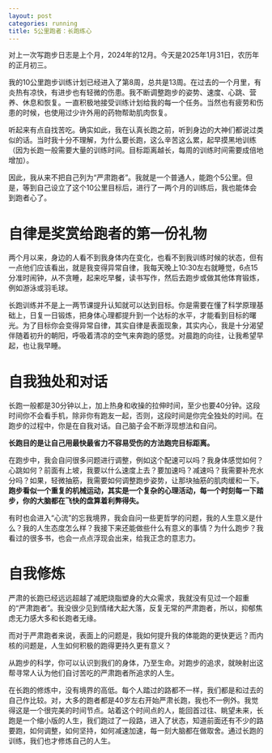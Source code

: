 ```yaml
---
layout: post
categories: running
title: 5公里跑者：长跑练心
---
```


对上一次写跑步日志是上个月，2024年的12月。今天是2025年1月31日，农历年的正月初三。

我的10公里跑步训练计划已经进入了第8周，总共是13周。在过去的一个月里，有炎热有凉快，有进步也有轻微的伤患。我不断调整跑步的姿势、速度、心跳、营养、休息和恢复。一直积极地接受训练计划给我的每一个任务。当然也有疲劳和伤患的时候，也使用过少许外用的药物帮助肌肉恢复。

听起来有点自找苦吃。确实如此，我在认真长跑之前，听到身边的大神们都说过类似的话。当时我十分不理解，为什么要长跑，这么辛苦这么累，起早摸黑地训练（因为长跑一般需要大量的训练时间。目标距离越长，每周的训练时间需要成倍地增加）。

因此，我从来不把自己列为“严肃跑者”。我就是一个普通人，能跑个5公里。但是，等到自己设立了这个10公里目标后，进行了一两个月的训练后，我也能体会到跑者心了。

# 自律是奖赏给跑者的第一份礼物

两个月以来，身边的人看不到我身体内在变化，也看不到我训练时候的状态，但有一点他们应该看出，就是我变得异常自律，我每天晚上10:30左右就睡觉，6点15分准时闹钟，从不贪睡，起来吃早餐，读书写作，然后去跑步或做其他体育锻炼，例如游泳或羽毛球。

长跑训练并不是上一两节课提升认知就可以达到目标。你是需要在懂了科学原理基础上，日复一日锻炼，把身体心理都提升到一个达标的水平，才能看到目标的曙光。为了目标你会变得异常自律，其实自律是表面现象，其实内心，我是十分渴望伴随着初升的朝阳，呼吸着清凉的空气来奔跑的感觉。对晨跑的向往，让我希望早起，也让我早睡。

# 自我独处和对话

长跑一般都是30分钟以上，加上热身和收操的拉伸时间，至少也要40分钟。这段时间你不会看手机，除非你有跑友一起，否则，这段时间是你完全独处的时间。在跑步的过程中，你是在自我对话。自己脑子会不断浮现想法和自问。

**长跑目的是让自己用最快最省力不容易受伤的方法跑完目标距离。**

在跑步中，我会自问很多问题进行调整，例如这个配速可以吗？我身体感觉如何？心跳如何？前面有上坡，我要以什么速度上去？要加速吗？减速吗？我需要补充水分吗？如果，轻微抽筋，我需要如何调整跑步姿势，让那块抽筋的肌肉缓和一下。**跑步看似一个重复的机械运动，其实是一个复杂的心理活动，每一个时刻每一下踏步，你的大脑都在飞快的盘算着利弊得失。**

有时也会进入“心流”的忘我境界，我会自问一些更哲学的问题，我的人生意义是什么？我的人生态度怎么样？我接下来还能做些什么有意义的事情？为什么跑步？我看过的很多书，也会一点点浮现会出来，给我正念的意志力。

# 自我修炼

严肃的长跑已经远远超越了减肥烧脂塑身的大众需求，我就没有见过一个超重的“严肃跑者”。我没很少见到情绪大起大落，反复无常的严肃跑者，所以，抑郁焦虑无力感大多和长跑者无缘。

而对于严肃跑者来说，表面上的问题是，我如何提升我的体能跑的更快更远？而内核的问题是，人生如何积极的跑得更持久更有意义？

从跑步的科学，你可以认识到我们的身体，乃至生命。对跑步的追求，就映射出这帮寻常人认为他们自讨苦吃的严肃跑者所追求的人生。

在长跑的修炼中，没有境界的高低。每个人踏过的路都不一样，我们都是和过去的自己作比较。对，大多的跑者都是40岁左右开始严肃长跑，我也不一例外。我觉得这是一个很完美的时间节点。站着这个时间点的人，能回首过往、眺望未来，长跑是一个缩小版的人生，我们跑过了一段路，进入了状态，知道前面还有不少的路要跑，如何调整，如何坚持，如何减速加速，每一刻大脑都在做取舍。通过长跑的训练，我们也才修炼自己的人生。


<!--stackedit_data:
eyJoaXN0b3J5IjpbMTg2MjU2MTMwOV19
-->